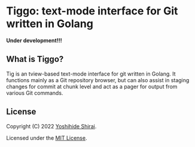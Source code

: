 # Tiggo: text-mode interface for Git written in Golang

**Under development!!!**

## What is Tiggo?

Tig is an tview-based text-mode interface for git written in Golang.
It functions mainly as a Git repository browser, but can also assist in staging changes for commit at chunk level and act as a pager for output from various Git commands.

## License

Copyright (C) 2022 [Yoshihide Shirai](mailto:yoshihide.shirai@gmail.com).

Licensed under the [MIT License](LICENSE).


